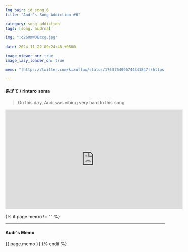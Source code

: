 ```yaml
---
lng_pair: id_song_6
title: "Audr's Song Addiction #6"

category: song addiction
tags: [song, audrna]

img: ":q26OmWO8ccg.jpg"

date: 2024-11-22 09:24:48 +0800

image_viewer_on: true
image_lazy_loader_on: true

memo: "[https://twitter.com/kizuflux/status/1763754096744341847](https://twitter.com/kizuflux/status/1763754096744341847){:target='\_blank'}"

---
```


<!-- outline-start -->
#### 系ぎて / rintaro soma
<!-- outline-end -->

> On this day, Audr was vibing very hard to this song.

<iframe
  width="560"
  height="315"
  src="https://www.youtube.com/embed/q26OmWO8ccg"
  title="YouTube video player"
  frameborder="0"
  allow="accelerometer; clipboard-write; encrypted-media; gyroscope; picture-in-picture; web-share"
  referrerpolicy="strict-origin-when-cross-origin"
  allowfullscreen
  data-align="center"
></iframe>

{% if page.memo != "" %}
<hr>

#### Audr's Memo

{{ page.memo }}
{% endif %}

